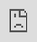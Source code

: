```yaml
---
title: 46th Speech Day and Prize Presentation
permalink: /about-us/46speechday/
description: ""
third_nav_title: Our History
---
```

<style> 

.google\-slides-container{ position: relative; width: 100%; padding-top: 72%; overflow: hidden; } .google-slides-container iframe{ position: absolute; top: 0; left: 0; width: 100%; height: 100%; } 

</style>&nbsp;

<p style="text-align:justify">This year, we celebrated the achievements and staff and students during our 46th Speech Day and Prize Presentation on 21st April 2023.</p>&nbsp;

<p style="text-align:justify">Our performing arts groups also presented some of their SYF performances on stage for the audience. </p>&nbsp;

<p style="text-align:justify">We also had an unveiling of our school's official social media platforms on <a target="_blank" href="https://www.facebook.com/BendemeerSecondaryOfficial/">Facebook</a> and <a target="_blank" href="https://instagram.com/bendemeer_secondary_official/">Instagram</a>.</p>&nbsp;

The prize presentation for students who achieved academic excellence in their subjects was held during our school morning assembly on 20 April.&nbsp; You may click on the links below to view a recording of the presentation.&nbsp;&nbsp;

<p>&nbsp;

Sec 1 Prize Recipients<br>&nbsp;

<iframe allowfullscreen="" allow="accelerometer; autoplay; clipboard-write; encrypted-media; gyroscope; picture-in-picture; web-share" frameborder="0" title="YouTube video player" src="https://www.youtube.com/embed/jVBUkRYmK-Q" height="315" width="560"></iframe>&nbsp;

Sec 2 Prize Recipients<br>&nbsp;

<iframe allowfullscreen="" allow="accelerometer; autoplay; clipboard-write; encrypted-media; gyroscope; picture-in-picture; web-share" frameborder="0" title="YouTube video player" src="https://www.youtube.com/embed/M8Ju5R5ySkc" height="315" width="560"></iframe>&nbsp;

Sec 3 Prize Recipients<br>&nbsp;

<iframe allowfullscreen="" allow="accelerometer; autoplay; clipboard-write; encrypted-media; gyroscope; picture-in-picture; web-share" frameborder="0" title="YouTube video player" src="https://www.youtube.com/embed/WPBGh0Tyu-g" height="315" width="560"></iframe>&nbsp;

</p>&nbsp;

<br>&nbsp;

<br>&nbsp;

<div class="google-slides-container">&nbsp;
<iframe allowfullscreen="true" height="589" width="840" frameborder="0" src="https://docs.google.com/presentation/d/e/2PACX-1vQ6qs2a1Ejx-Ov_cAL3vmkcLATnOY8tyIesUtn_l0avGgVijne_N1wTa9P4hvMAcVniFh6ZXheCoGoo/embed?start=false&amp;loop=false&amp;delayms=3000"></iframe>
</div>